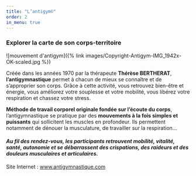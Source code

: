 ```yaml
---
title: "L’antigym©"
order: 2
in_menu: true
---
```

### Explorer la carte de son corps-territoire

![mouvement d'antigym]({% link images/Copyright-Antigym-IMG_1942x-OK-scaled.jpg %})

Créée dans les années 1970 par la thérapeute **Thérèse BERTHERAT**, **l’antigymnastique** permet à chacun de mieux se connaître et de s’approprier son corps. Grâce à cette activité, vous retrouvez bien-être et énergie, vous améliorez votre souplesse et votre mobilité, vous libérez votre respiration et chassez votre stress.

**Méthode de travail corporel originale fondée sur l’écoute du corps**, l’antigymnastique se pratique par des **mouvements à la fois simples et puissants** qui sollicitent les muscles en profondeur. Ils permettent notamment de dénouer la musculature, de travailler sur la respiration… 

#### _Au fil des rendez-vous, les participants retrouvent mobilité, vitalité, santé, autonomie et se débarrassent des crispations, des raideurs et des douleurs musculaires et articulaires._

Site Internet : www.antigymnastique.com 